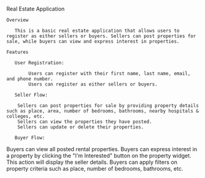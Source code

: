 Real Estate Application
     
    Overview

       This is a basic real estate application that allows users to register as either sellers or buyers. Sellers can post properties for sale, while buyers can view and express interest in properties.

    Features

       User Registration:
     
            Users can register with their first name, last name, email, and phone number. 
            Users can register as either sellers or buyers.

       Seller Flow:

        Sellers can post properties for sale by providing property details such as place, area, number of bedrooms, bathrooms, nearby hospitals & colleges, etc. 
        Sellers can view the properties they have posted. 
        Sellers can update or delete their properties.

       Buyer Flow:

Buyers can view all posted rental properties. 
Buyers can express interest in a property by clicking the "I'm Interested" button on the property widget. This action will display the seller details. 
 Buyers can apply filters on property criteria such as place, number of bedrooms, bathrooms, etc.
